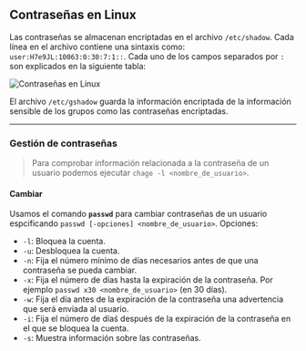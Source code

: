 ## Contraseñas en Linux
Las contraseñas se almacenan encriptadas en el archivo `/etc/shadow`. Cada línea en el archivo contiene una sintaxis como: `user:H7e9JL:10063:0:30:7:1::`. Cada uno de los campos separados por `:` son explicados en la siguiente tabla:

![Contraseñas en Linux](https://s20.postimg.org/fhey4qb7h/passwords_linux.png)

El archivo `/etc/gshadow` guarda la información encriptada de la información sensible de los grupos como las contraseñas encriptadas.

_____________________________________________

### Gestión de contraseñas
> Para comprobar información relacionada a la contraseña de un usuario podemos ejecutar `chage -l <nombre_de_usuario>`.

#### Cambiar
Usamos el comando **`passwd`** para cambiar contraseñas de un usuario espcificando `passwd [-opciones] <nombre_de_usuario>`. Opciones:

- `-l`: Bloquea la cuenta.
- `-u`: Desbloquea la cuenta.
- `-n`: Fija el número mínimo de días necesarios antes de que una contraseña se pueda cambiar.
- `-x`: Fija el número de días hasta la expiración de la contraseña. Por ejemplo `passwd x30 <nombre_de_usuario>` (en 30 días).
- `-w`: Fija el día antes de la expiración de la contraseña una advertencia que será enviada al usuario.
- `-i`: Fija el número de díaś después de la expiración de la contraseña en el que se bloquea la cuenta.
- `-s`: Muestra información sobre las contraseñas.
